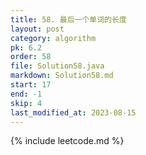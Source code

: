 ```yaml
---
title: 58. 最后一个单词的长度
layout: post
category: algorithm
pk: 6.2
order: 58
file: Solution58.java
markdown: Solution58.md
start: 17
end: -1
skip: 4
last_modified_at: 2023-08-15
---
```


{% include leetcode.md %}